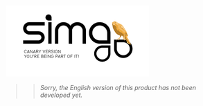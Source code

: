 ![Sima2 Canary version](Images/en-EN_simacanaryversionbn.png)


>>_Sorry, the English version of this product has not been developed yet._
